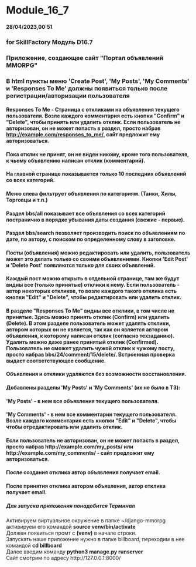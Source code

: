# Module_16_7
#### 28/04/2023,00:51 ####
### for SkillFactory Модуль D16.7 ###
### Приложение, создающее сайт "Портал объявлений MMORPG" ###

### В html пункты меню 'Create Post', 'My Posts', 'My Comments' и 'Responses To Me' должны появиться только после регистрации/авторизации пользователя ###
#### Responses To Me - Страница с откликами на объявления текущего пользователя. Возле каждого комментария есть кнопки "Confirm" и "Delete", чтобы принять или удалить отклик. Если пользователь не авторизован, он не может попасть в раздел, просто набрав http://example.com/responses_to_me/, сайт предложит ему авторизоваться. ####
#### Пока отклик не принят, он не виден никому, кроме того пользователя, к чьему объявлению написан отклик (комментарий). ####
#### На главной странице показывается только 10 последних объявлений со всех категорий. ####
#### Меню слева фильтрует объявления по категориям. (Танки, Хилы, Торговцы и т.п.) ####
#### Раздел bbs/all показывает все объявления со всех категорий постранично в порядке убывания даты создания (свежие - первые). ####
#### Раздел bbs/search позволяет производить поиск по объявлениям по дате, по автору, с поиском по определенному слову в заголовке. ####
#### Посты (объявления) можно редактировать или удалить, пользователь может это делать только со своими объявлениями. Кнопки 'Edit Post' и 'Delete Post' появляются только для своих объявлений. #### 
#### Каждый пост можно открыть в отдельной странице, там же будут видны все (только принятые) отклики к нему. Если пользователь - автор некоторых откликов, то возле каждого такого отклика есть кнопки "Edit" и "Delete", чтобы редактировать или удалить отклик. ####
#### В разделе "Responses To Me" видны все отклики, в том числе не принятые. Здесь можно принять отклик (Confirm) или удалить (Delete). В этом разделе пользователь может удалять отклики, автором которых он не является, так как он является автором объявления, к которому написан отклик (согласно техзаданию). Удалить можно даже ранее принятый отклик (Confirmed). Пользователь не сможет удалить чужой отклик к чужому посту, просто набрав bbs/24/comment/15/delete/. Встроенная проверка выдаст соответствующее сообщение. ####
#### Объявления и отклики удаляются без возможности восстановления. ####
#### Добавлены разделы 'My Posts' и 'My Comments' (их не было в ТЗ): ####
#### 'My Posts' - в нем все объявления текущего пользователя. ####
#### 'My Comments' - в нем все комментарии текущего пользователя. Возле каждого комментария есть кнопки "Edit" и "Delete", чтобы чтобы отредактировать или удалить отклик. 
#### Если пользователь не авторизован, он не может попасть в раздел, просто набрав ht<span>tp://</span>example.com/my_posts/ или ht<span>tp://</span>example.com/my_comments/ - сайт предложит ему авторизоваться. ####
#### После создания отклика автор объявления получает email. ####
#### После принятия отклика автором объявления, автор отклика получает email. ####

##### Для запуска приложения понадобится Терминал #####
Активируем виртуальное окружение в папке ~/django-mmorpg  
активируем его командой **source venv/bin/activate**  
Должен появиться промт с **(venv)** в начале строки.   
Запускать наше приложение нужно в папке billboard, переходим в нее \
командой **cd billboard**  
Далее вводим команду **python3 manage.py runserver**   
Сайт смотрим по адресу ht<span>tp://</span>127.0.0.1:8000/ 

